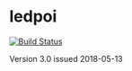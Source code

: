 # ledpoi

[![Build Status](https://travis-ci.org/gmoehler/ledpoi.svg?branch=master)](https://travis-ci.org/gmoehler/ledpoi)

Version 3.0
issued  2018-05-13
